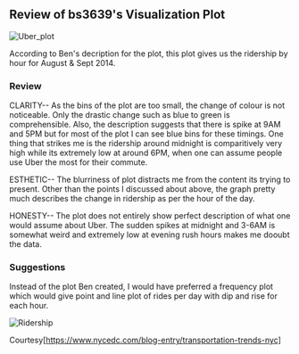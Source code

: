 ## Review of bs3639's Visualization Plot

![](https://github.com/gauravcusp/PUI2017_gb1877/blob/master/HW9_gb1877/uber-ridership.png "Uber_plot")

According to Ben's decription for the plot, this plot gives us the ridership by hour for August & Sept 2014. 

### Review

CLARITY--
As the bins of the plot are too small, the change of colour is not noticeable. Only the drastic change such as blue to green is comprehensible. Also, the description suggests that there is spike at 9AM and 5PM but for most of the plot I can see blue bins for these timings. One thing that strikes me is the ridership around midnight is comparitively very high while its extremely low at around 6PM, when one can assume people use Uber the most for their commute.

ESTHETIC--
The blurriness of plot distracts me from the content its trying to present. Other than the points I discussed about above, the graph pretty much describes the change in ridership as per the hour of the day. 

HONESTY--
The plot does not entirely show perfect description of what one would assume about Uber. The sudden spikes at midnight and 3-6AM is somewhat weird and extremely low at evening rush hours makes me dooubt the data.

### Suggestions
Instead of the plot Ben created, I would have preferred a frequency plot which would give point and line plot of rides per day with dip and rise for each hour.

![](https://github.com/gauravcusp/PUI2017_gb1877/blob/master/HW9_gb1877/Monthly_Subway-App-based_Ridership.png "Ridership")

Courtesy[https://www.nycedc.com/blog-entry/transportation-trends-nyc]